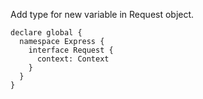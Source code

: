 Add type for new variable in Request object.  
```
declare global {
  namespace Express {
    interface Request {
      context: Context
    }
  }
}
```
